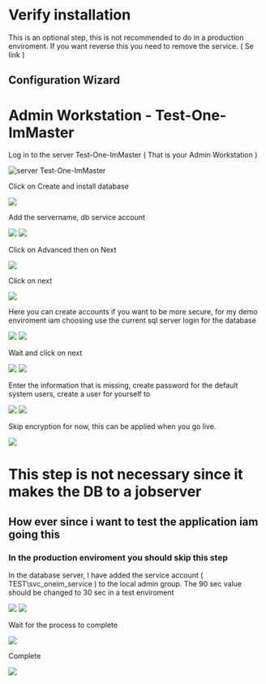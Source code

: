 

# Verify installation
This is an optional step, this is not recommended to do in a production enviroment.
If you want reverse this you need to remove the service. ( Se link ) 




## Configuration Wizard
# Admin Workstation - Test-One-ImMaster
Log in to the server Test-One-ImMaster ( That is your Admin Workstation ) 

![server Test-One-ImMaster](https://github.com/fardinbarashi/Howto/blob/main/One%20-%20Identity%20Manager/Images/VMSetup1.png)

Click on Create and install database

![](https://github.com/fardinbarashi/Howto/blob/main/One%20-%20Identity%20Manager/Images/configurationwizard/1.png)


Add the servername, db service account 

![](https://github.com/fardinbarashi/Howto/blob/main/One%20-%20Identity%20Manager/Images/configurationwizard/2.png)
![](https://github.com/fardinbarashi/Howto/blob/main/One%20-%20Identity%20Manager/Images/configurationwizard/3.png)

Click on Advanced then on Next

![](https://github.com/fardinbarashi/Howto/blob/main/One%20-%20Identity%20Manager/Images/configurationwizard/4.png)

Click on next

![](https://github.com/fardinbarashi/Howto/blob/main/One%20-%20Identity%20Manager/Images/configurationwizard/5.png)

Here you can create accounts if you want to be more secure, for my demo enviroment iam choosing use the current sql server login for the database

![](https://github.com/fardinbarashi/Howto/blob/main/One%20-%20Identity%20Manager/Images/configurationwizard/6.png)
![](https://github.com/fardinbarashi/Howto/blob/main/One%20-%20Identity%20Manager/Images/configurationwizard/7.png)

Wait and click on next

![](https://github.com/fardinbarashi/Howto/blob/main/One%20-%20Identity%20Manager/Images/configurationwizard/8.png)
![](https://github.com/fardinbarashi/Howto/blob/main/One%20-%20Identity%20Manager/Images/configurationwizard/9.png)

Enter the information that is missing, create password for the default system users, create a user for yourself to

![](https://github.com/fardinbarashi/Howto/blob/main/One%20-%20Identity%20Manager/Images/configurationwizard/10.png)
![](https://github.com/fardinbarashi/Howto/blob/main/One%20-%20Identity%20Manager/Images/configurationwizard/11.png)


Skip encryption for now, this can be applied when you go live.

![](https://github.com/fardinbarashi/Howto/blob/main/One%20-%20Identity%20Manager/Images/configurationwizard/12.png)


# This step is not necessary since it makes the DB to a jobserver
## How ever since i want to test the application iam going this
### In the production enviroment you should skip this step

In the database server, I have added the service account  ( TEST\svc_oneim_service ) to the local admin group.
The 90 sec value should be changed to 30 sec in a test enviroment

![](https://github.com/fardinbarashi/Howto/blob/main/One%20-%20Identity%20Manager/Images/configurationwizard/13.png)
![](https://github.com/fardinbarashi/Howto/blob/main/One%20-%20Identity%20Manager/Images/configurationwizard/14.png)

Wait for the process to complete

![](https://github.com/fardinbarashi/Howto/blob/main/One%20-%20Identity%20Manager/Images/configurationwizard/15.png)

Complete

![](https://github.com/fardinbarashi/Howto/blob/main/One%20-%20Identity%20Manager/Images/configurationwizard/16.png)



